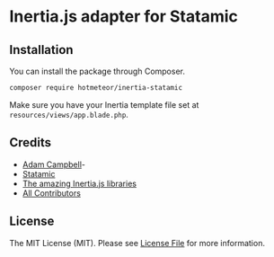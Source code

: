 # Inertia.js adapter for Statamic

## Installation

You can install the package through Composer.

```bash
composer require hotmeteor/inertia-statamic
```

Make sure you have your Inertia template file set at `resources/views/app.blade.php`.

## Credits

- [Adam Campbell](https://github.com/hotmeteor)- 
- [Statamic](https://statamic.com)
- [The amazing Inertia.js libraries](https://github.com/inertiajs)
- [All Contributors](../../contributors)


## License

The MIT License (MIT). Please see [License File](LICENSE.md) for more information.

